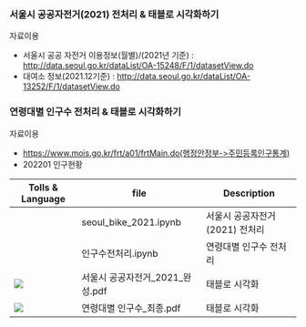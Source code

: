 ### 서울시 공공자전거(2021) 전처리 & 태블로 시각화하기

자료이용
- 서울시 공공 자전거 이용정보(월별)/(2021년 기준) : http://data.seoul.go.kr/dataList/OA-15248/F/1/datasetView.do 
- 대여소 정보(2021.12기준) : http://data.seoul.go.kr/dataList/OA-13252/F/1/datasetView.do

### 연령대별 인구수 전처리 & 태블로 시각화하기

자료이용
- https://www.mois.go.kr/frt/a01/frtMain.do(행정안정부->주민등록인구통계)
- 202201 인구현황

| Tolls & Language | file | Description |
| ------ | ------ | ------ |
| | seoul_bike_2021.ipynb | 서울시 공공자전거(2021) 전처리 |
| | 인구수전처리.ipynb | 연령대별 인구수 전처리 |
| <img src="https://img.shields.io/badge/Tableau-E97627?style=flat-square&logo=Tableau&logoColor=white"/></a> | 서울시 공공자전거_2021_완성.pdf | 태블로 시각화 |
| <img src="https://img.shields.io/badge/Tableau-E97627?style=flat-square&logo=Tableau&logoColor=white"/></a> | 연령대별 인구수_최종.pdf | 태블로 시각화 |


